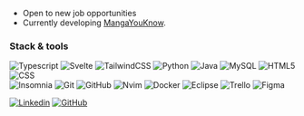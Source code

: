 - Open to new job opportunities
- Currently developing [MangaYouKnow](https://github.com/manga-you-know/desktop).

<h3>Stack & tools</h3>

![Typescript](https://img.shields.io/badge/-Typescript-333333?style=flat&logo=typescript) 
![Svelte](https://img.shields.io/badge/-Svelte-333333?style=flat&logo=svelte)
![TailwindCSS](https://img.shields.io/badge/-TailwindCSS-333333?style=flat&logo=tailwind-css)
![Python](https://img.shields.io/badge/-Python-333333?style=flat&logo=python)
![Java](https://img.shields.io/badge/-Java-333333?style=flat&logo=openjdk&logoColor=007396)
![MySQL](https://img.shields.io/badge/-MySQL-333333?style=flat&logo=mysql)
![HTML5](https://img.shields.io/badge/-HTML5-333333?style=flat&logo=HTML5)
![CSS](https://img.shields.io/badge/-CSS-333333?style=flat&logo=CSS&logoColor=1572B6)<br>
![Insomnia](https://img.shields.io/badge/-Insomnia-333333?style=flat&logo=insomnia)
![Git](https://img.shields.io/badge/-Git-333333?style=flat&logo=git)
![GitHub](https://img.shields.io/badge/-GitHub-333333?style=flat&logo=github)
![Nvim](https://img.shields.io/badge/-Neovim-333333?style=flat&logo=neovim)
![Docker](https://img.shields.io/badge/-Docker-333333?style=flat&logo=docker)
![Eclipse](https://img.shields.io/badge/-Eclipse-333333?style=flat&logo=eclipse-ide&logoColor=2C2255)
![Trello](https://img.shields.io/badge/-Trello-333333?style=flat&logo=trello&logoColor=007ACC)
![Figma](https://img.shields.io/badge/-Figma-333333?style=flat&logo=figma)

<!-- ![Top Langs](https://github-readme-stats.vercel.app/api/top-langs/?username=reiloko4&theme=tokyonight) -->
[![Linkedin](https://img.shields.io/badge/-Thiago%20Viana%20Vargas-blue?style=flat-square&logo=linkedin&link=https://www.linkedin.com/in/thiagovianavargas/)](https://www.linkedin.com/in/thiagovianavargas/)
[![GitHub](https://img.shields.io/github/followers/ReiLoko4?label=follow&style=social)](https://github.com/ReiLoko4)



